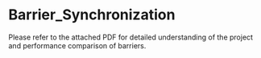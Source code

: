 # Barrier_Synchronization

Please refer to the attached PDF for detailed understanding of the project and performance comparison of barriers.
